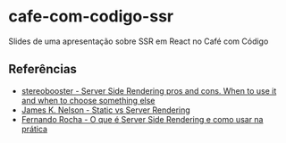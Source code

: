 # cafe-com-codigo-ssr

Slides de uma apresentação sobre SSR em React no Café com Código

## Referências

- [stereobooster - Server Side Rendering pros and cons. When to use it and when to choose something else](https://dev.to/stereobooster/server-side-rendering-or-ssr-what-is-it-for-and-when-to-use-it-2cpg)
- [James K. Nelson - Static vs Server Rendering](https://frontarm.com/james-k-nelson/static-vs-server-rendering/)
- [Fernando Rocha - O que é Server Side Rendering e como usar na prática](https://medium.com/techbloghotmart/o-que-%C3%A9-server-side-rendering-e-como-usar-na-pr%C3%A1tica-a840d76a6dca)
